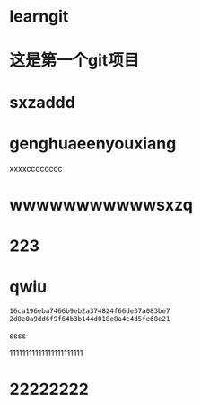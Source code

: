# learngit

# 这是第一个git项目

# sxzaddd

# genghuaeenyouxiang

xxxxcccccccc



# wwwwwwwwwwwsxzq



# 223

# qwiu

```
16ca196eba7466b9eb2a374824f66de37a083be7
2d8e0a9dd6f9f64b3b144d018e8a4e4d5fe68e21
```
ssss



11111111111111111111111

22222222
=======